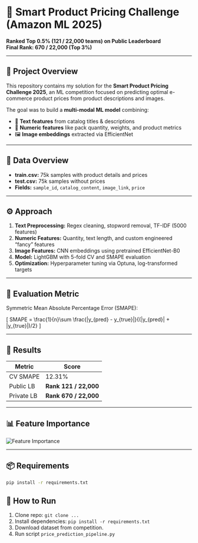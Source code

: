 
# 🧠 Smart Product Pricing Challenge (Amazon ML 2025)

**Ranked Top 0.5% (121 / 22,000 teams) on Public Leaderboard**  
**Final Rank: 670 / 22,000 (Top 3%)**

---

## 📘 Project Overview
This repository contains my solution for the **Smart Product Pricing Challenge 2025**, an ML competition focused on predicting optimal e-commerce product prices from product descriptions and images.

The goal was to build a **multi-modal ML model** combining:
- 📝 **Text features** from catalog titles & descriptions
- 🧮 **Numeric features** like pack quantity, weights, and product metrics
- 🖼️ **Image embeddings** extracted via EfficientNet

---

## 🧩 Data Overview
- **train.csv:** 75k samples with product details and prices  
- **test.csv:** 75k samples without prices  
- **Fields:** `sample_id`, `catalog_content`, `image_link`, `price`

---

## ⚙️ Approach
1. **Text Preprocessing:** Regex cleaning, stopword removal, TF-IDF (5000 features)
2. **Numeric Features:** Quantity, text length, and custom engineered “fancy” features
3. **Image Features:** CNN embeddings using pretrained EfficientNet-B0
4. **Model:** LightGBM with 5-fold CV and SMAPE evaluation
5. **Optimization:** Hyperparameter tuning via Optuna, log-transformed targets

---

## 🧮 Evaluation Metric
Symmetric Mean Absolute Percentage Error (SMAPE):

\[
SMAPE = \frac{1}{n}\sum \frac{|y_{pred} - y_{true}|}{(|y_{pred}| + |y_{true}|)/2}
\]

---

## 🧾 Results
| Metric | Score |
|--------|-------|
| CV SMAPE | 12.31% |
| Public LB | **Rank 121 / 22,000** |
| Private LB | **Rank 670 / 22,000** |

---

## 📊 Feature Importance
![Feature Importance](outputs/feature_importance.png)

---

## 📦 Requirements
```bash
pip install -r requirements.txt
```
## 🔁 How to Run
1. Clone repo: `git clone ...`
2. Install dependencies: `pip install -r requirements.txt`
3. Download dataset from competition.
4. Run script `price_prediction_pipeline.py`
